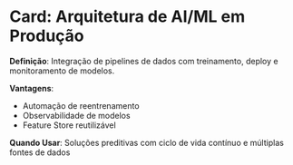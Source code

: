 # Card: Arquitetura de AI/ML em Produção

**Definição**: Integração de pipelines de dados com treinamento, deploy e monitoramento de modelos.

**Vantagens**:
- Automação de reentrenamento
- Observabilidade de modelos
- Feature Store reutilizável

**Quando Usar**:
Soluções preditivas com ciclo de vida contínuo e múltiplas fontes de dados
